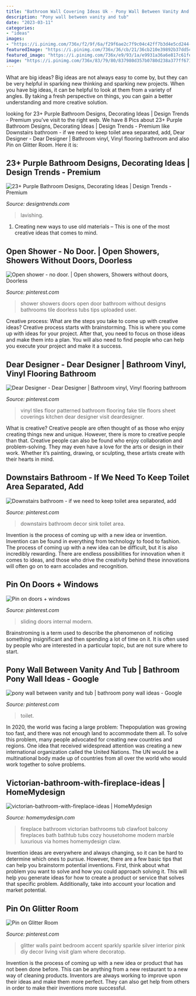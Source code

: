 ```yaml
---
title: "Bathroom Wall Covering Ideas Uk - Pony Wall Between Vanity And Tub"
description: "Pony wall between vanity and tub"
date: "2023-03-11"
categories:
- "ideas"
images:
- "https://i.pinimg.com/736x/f2/9f/6a/f29f6ae2c7f9c04c42ff7b3d4e5cd244--shower-no-doors-open-showers.jpg"
featuredImage: "https://i.pinimg.com/736x/36/cb/21/36cb210e39892b37dd5c3c5171227dc7--modern-sliding-doors-modern-internal-doors.jpg"
featured_image: "https://i.pinimg.com/736x/e9/93/1a/e9931a36a6e817c61fece1d69d5fd7a9.jpg"
image: "https://i.pinimg.com/736x/83/79/80/837980d357b0780d238a377ff671115c.jpg"
---
```



What are big ideas?
Big ideas are not always easy to come by, but they can be very helpful in sparking new thinking and sparking new projects. When you have big ideas, it can be helpful to look at them from a variety of angles. By taking a fresh perspective on things, you can gain a better understanding and more creative solution.

	

		
looking for 23+ Purple Bathroom Designs, Decorating Ideas | Design Trends - Premium you've visit to the right web. We have 8 Pics about 23+ Purple Bathroom Designs, Decorating Ideas | Design Trends - Premium like Downstairs bathroom - if we need to keep toilet area separated, add, Dear Designer - Dear Designer | Bathroom vinyl, Vinyl flooring bathroom and also Pin on Glitter Room. Here it is:
		
    
## 23+ Purple Bathroom Designs, Decorating Ideas | Design Trends - Premium

<img loading=lazy src="https://images.designtrends.com/wp-content/uploads/2016/03/04091622/Lavishing-Purple-Bathroom-Design.jpg" onerror="this.onerror=null;this.src='https://tse1.mm.bing.net/th?id=OIP.blSLxLn1K44D4_49enBxoAHaJ4&amp;pid=15.1';" alt="23+ Purple Bathroom Designs, Decorating Ideas | Design Trends - Premium">

_Source: designtrends.com_

>lavishing. 

	

1. Creating new ways to use old materials – This is one of the most creative ideas that comes to mind.

    
## Open Shower - No Door. | Open Showers, Showers Without Doors, Doorless

<img loading=lazy src="https://i.pinimg.com/736x/f2/9f/6a/f29f6ae2c7f9c04c42ff7b3d4e5cd244--shower-no-doors-open-showers.jpg" onerror="this.onerror=null;this.src='https://tse3.mm.bing.net/th?id=OIP.qYhv7CEFlbAJ9r6DTwGLOwHaJ3&amp;pid=15.1';" alt="Open shower - no door. | Open showers, Showers without doors, Doorless">

_Source: pinterest.com_

>shower showers doors open door bathroom without designs bathrooms tile doorless tubs tips uploaded user. 

	

Creative process: What are the steps you take to come up with creative ideas?
Creative process starts with brainstorming. This is where you come up with ideas for your project. After that, you need to focus on those ideas and make them into a plan. You will also need to find people who can help you execute your project and make it a success.

    
## Dear Designer - Dear Designer | Bathroom Vinyl, Vinyl Flooring Bathroom

<img loading=lazy src="https://i.pinimg.com/736x/e9/93/1a/e9931a36a6e817c61fece1d69d5fd7a9.jpg" onerror="this.onerror=null;this.src='https://tse1.mm.bing.net/th?id=OIP.HuhPfxUnGL4ndKtnEN9VmQHaKo&amp;pid=15.1';" alt="Dear Designer - Dear Designer | Bathroom vinyl, Vinyl flooring bathroom">

_Source: pinterest.com_

>vinyl tiles floor patterned bathroom flooring fake tile floors sheet coverings kitchen dear designer visit deardesigner. 

	

What is creative?
Creative people are often thought of as those who enjoy creating things new and unique. However, there is more to creative people than that. Creative people can also be found who enjoy collaboration and problem-solving. They may even have a love for the arts or design in their work. Whether it’s painting, drawing, or sculpting, these artists create with their hearts in mind.

    
## Downstairs Bathroom - If We Need To Keep Toilet Area Separated, Add

<img loading=lazy src="https://i.pinimg.com/736x/19/06/30/190630a77287742a32f32d0bcdd6e90f--home-ideas-cabin-ideas.jpg" onerror="this.onerror=null;this.src='https://tse2.mm.bing.net/th?id=OIP.XN0Tvo0YI16Oz4v1IHU8oQHaK_&amp;pid=15.1';" alt="Downstairs bathroom - if we need to keep toilet area separated, add">

_Source: pinterest.com_

>downstairs bathroom decor sink toilet area. 

	

Invention is the process of coming up with a new idea or invention. Invention can be found in everything from technology to food to fashion. The process of coming up with a new idea can be difficult, but it is also incredibly rewarding. There are endless possibilities for innovation when it comes to ideas, and those who drive the creativity behind these innovations will often go on to earn accolades and recognition.

    
## Pin On Doors + Windows

<img loading=lazy src="https://i.pinimg.com/736x/36/cb/21/36cb210e39892b37dd5c3c5171227dc7--modern-sliding-doors-modern-internal-doors.jpg" onerror="this.onerror=null;this.src='https://tse2.mm.bing.net/th?id=OIP.2PwPBwar6r3MCCp58cwJ1wHaLJ&amp;pid=15.1';" alt="Pin on doors + windows">

_Source: pinterest.com_

>sliding doors internal modern. 

	

Brainstroming is a term used to describe the phenomenon of noticing something insignificant and then spending a lot of time on it. It is often used by people who are interested in a particular topic, but are not sure where to start.

    
## Pony Wall Between Vanity And Tub | Bathroom Pony Wall Ideas - Google

<img loading=lazy src="https://i.pinimg.com/736x/83/79/80/837980d357b0780d238a377ff671115c.jpg" onerror="this.onerror=null;this.src='https://tse1.mm.bing.net/th?id=OIP.bJwgAY2aMk1KvBYGMenkfgHaLI&amp;pid=15.1';" alt="pony wall between vanity and tub | bathroom pony wall ideas - Google">

_Source: pinterest.com_

>toilet. 

	

In 2020, the world was facing a large problem: Thepopulation was growing too fast, and there was not enough land to accommodate them all. To solve this problem, many people advocated for creating new countries and regions. One idea that received widespread attention was creating a new international organization called the United Nations. The UN would be a multinational body made up of countries from all over the world who would work together to solve problems.

    
## Victorian-bathroom-with-fireplace-ideas | HomeMydesign

<img loading=lazy src="https://homemydesign.com/wp-content/uploads/2016/08/victorian-bathroom-with-fireplace-ideas.jpg" onerror="this.onerror=null;this.src='https://tse4.mm.bing.net/th?id=OIP.3Z_i_junsnFjF8U8UhJD2AHaHa&amp;pid=15.1';" alt="victorian-bathroom-with-fireplace-ideas | HomeMydesign">

_Source: homemydesign.com_

>fireplace bathroom victorian bathrooms tub clawfoot balcony fireplaces bath bathtub tubs cozy housetohome modern marble luxurious via homes homemydesign claw. 

	

Invention ideas are everywhere and always changing, so it can be hard to determine which ones to pursue. However, there are a few basic tips that can help you brainstorm potential inventions. First, think about what problem you want to solve and how you could approach solving it. This will help you generate ideas for how to create a product or service that solves that specific problem. Additionally, take into account your location and market potential.

    
## Pin On Glitter Room

<img loading=lazy src="https://i.pinimg.com/736x/b0/6f/56/b06f56146d0cad467e9b21e959ec50ff.jpg" onerror="this.onerror=null;this.src='https://tse2.mm.bing.net/th?id=OIP.4Y8NpNRJBAEoI_4CKek54wHaJ4&amp;pid=15.1';" alt="Pin on Glitter Room">

_Source: pinterest.com_

>glitter walls paint bedroom accent sparkly sparkle silver interior pink diy decor living visit glam where decoratop. 

	

Invention is the process of coming up with a new idea or product that has not been done before. This can be anything from a new restaurant to a new way of cleaning products. Inventors are always working to improve upon their ideas and make them more perfect. They can also get help from others in order to make their inventions more successful.

